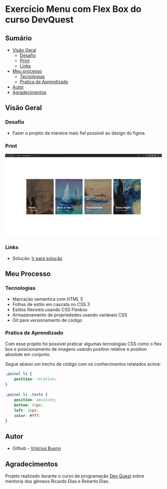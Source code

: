 # Exercício Menu com Flex Box do curso DevQuest

## Sumário

- [Visão Geral](#visão-geral)
  - [Desafio](#desafio)
  - [Print](#print)
  - [Links](#links)
- [Meu processo](#meu-processo)
  - [Tecnologias](#tecnologias)
  - [Pratica de Aprendizado](#pratica-de-aprendizado)
- [Autor](#autor)
- [Agradecimentos](#agradecimentos)

## Visão Geral

### Desafio

- Fazer o projeto da maneira mais fiel possível ao design do figma. 

### Print

![](./solucao.jpg)

### Links

- Solução: [Ir para solução](https://vinicius-b-oliveira.github.io/painel-de-imagens/)

## Meu Processo

### Tecnologias

- Marcação semantica com HTML 5
- Folhas de estilo em cascata no CSS 3
- Estilos flexiveis usando CSS Flexbox
- Armazenamento de propriedades usando variáveis CSS
- Git para versionamento de código

### Pratica de Aprendizado

Com esse projeto foi possível praticar algumas tecnologias CSS como o flex box e posicionamento de imagens usando position relative e position absolute em conjunto. 

Segue abaixo um trecho de código com os conhecimentos relatados acima: 
```css
.painel li {
    position: relative;
}

.painel li .texto {
    position: absolute;
    bottom: 43px;
    left: 26px;
    color: #fff;
}
```

## Autor

- Github - [Vinicíus Bueno](https://github.com/Vinicius-b-oliveira)

## Agradecimentos

Projeto realizado durante o curso de programação [Dev Quest](https://devemdobro.com/matriculas-abertas/) sobre mentoria dos gêmeos Ricardo Dias e Roberto Dias. 
